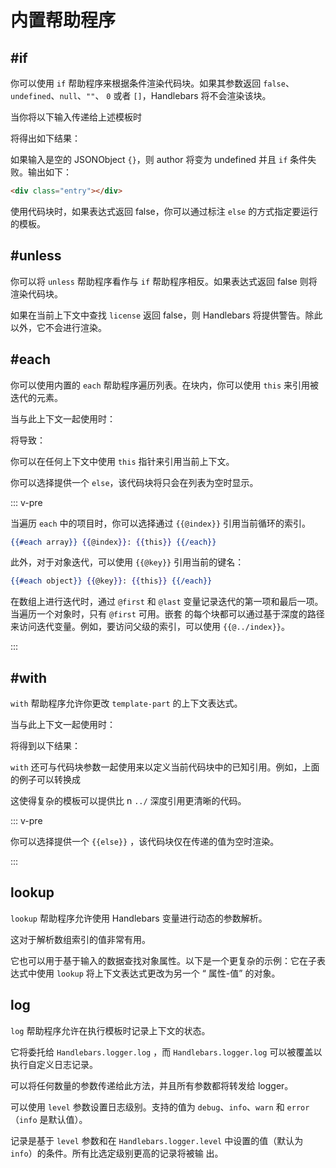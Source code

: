 # 内置帮助程序

## #if

你可以使用 `if` 帮助程序来根据条件渲染代码块。如果其参数返回 `false`、`undefined`、`null`、`""`、 `0` 或者
`[]`，Handlebars 将不会渲染该块。

<ExamplePart examplePage="/examples/builtin-helper-if-block.md" show="template" />

当你将以下输入传递给上述模板时

<ExamplePart examplePage="/examples/builtin-helper-if-block.md" show="input" />

将得出如下结果：

<ExamplePart examplePage="/examples/builtin-helper-if-block.md" show="output" />

如果输入是空的 JSONObject `{}`，则 author 将变为 undefined 并且 `if` 条件失败。输出如下：

```html
<div class="entry"></div>
```

使用代码块时，如果表达式返回 false，你可以通过标注 `else` 的方式指定要运行的模板。

<ExamplePart examplePage="/examples/builtin-helper-ifelse-block.md" show="template" />

## #unless

你可以将 `unless` 帮助程序看作与 `if` 帮助程序相反。如果表达式返回 false 则将渲染代码块。

<ExamplePart examplePage="/examples/builtin-helper-unless-block.md" show="template" />

如果在当前上下文中查找 `license` 返回 false，则 Handlebars 将提供警告。除此以外，它不会进行渲染。

## #each

你可以使用内置的 `each` 帮助程序遍历列表。在块内，你可以使用 `this` 来引用被迭代的元素。

<ExamplePart examplePage="/examples/builtin-helper-each-block.md" show="template" />

当与此上下文一起使用时：

<ExamplePart examplePage="/examples/builtin-helper-each-block.md" show="input" />

将导致：

<ExamplePart examplePage="/examples/builtin-helper-each-block.md" show="output" />

你可以在任何上下文中使用 `this` 指针来引用当前上下文。

你可以选择提供一个 `else`，该代码块将只会在列表为空时显示。

<ExamplePart examplePage="/examples/builtin-helper-eachelse-block.md" show="template" />

::: v-pre

当遍历 `each` 中的项目时，你可以选择通过 `{{@index}}` 引用当前循环的索引。

```handlebars
{{#each array}} {{@index}}: {{this}} {{/each}}
```

此外，对于对象迭代，可以使用 `{{@key}}` 引用当前的键名：

```handlebars
{{#each object}} {{@key}}: {{this}} {{/each}}
```

在数组上进行迭代时，通过 `@first` 和 `@last` 变量记录迭代的第一项和最后一项。当遍历一个对象时，只有 `@first` 可用。嵌套
的每个块都可以通过基于深度的路径来访问迭代变量。例如，要访问父级的索引，可以使用 `{{@../index}}`。

:::

## #with

`with` 帮助程序允许你更改 `template-part` 的上下文表达式。

<ExamplePart examplePage="/examples/builtin-helper-with-block.md" show="template" />

当与此上下文一起使用时：

<ExamplePart examplePage="/examples/builtin-helper-with-block.md" show="input" />

将得到以下结果：

<ExamplePart examplePage="/examples/builtin-helper-with-block.md" show="output" />

`with` 还可与代码块参数一起使用来以定义当前代码块中的已知引用。例如，上面的例子可以转换成

<ExamplePart examplePage="/examples/builtin-helper-with-block-param.md" show="template" />

这使得复杂的模板可以提供比 n `../` 深度引用更清晰的代码。

::: v-pre

你可以选择提供一个 `{{else}}` ，该代码块仅在传递的值为空时渲染。

:::

<Flex>
<ExamplePart examplePage="/examples/builtin-helper-with-else.md" show="template" />
<ExamplePart examplePage="/examples/builtin-helper-with-else.md" show="input" />
</Flex>

## lookup

`lookup` 帮助程序允许使用 Handlebars 变量进行动态的参数解析。

这对于解析数组索引的值非常有用。

<ExamplePart examplePage="/examples/builtin-helper-lookup.md" show="template" />

它也可以用于基于输入的数据查找对象属性。以下是一个更复杂的示例：它在子表达式中使用 `lookup` 将上下文表达式更改为另一个 “
属性-值” 的对象。

<ExamplePart examplePage="/examples/builtin-helper-lookup-dynamic-property.md" show="template" />

## log

`log` 帮助程序允许在执行模板时记录上下文的状态。

<ExamplePart examplePage="/examples/builtin-helper-log.md" show="template" />

它将委托给 `Handlebars.logger.log` ，而 `Handlebars.logger.log` 可以被覆盖以执行自定义日志记录。

可以将任何数量的参数传递给此方法，并且所有参数都将转发给 logger。

<ExamplePart examplePage="/examples/builtin-helper-log-multiple-params.md" show="template" />

可以使用 `level` 参数设置日志级别。支持的值为 `debug`、`info`、`warn` 和 `error`（`info` 是默认值）。

记录是基于 `level` 参数和在 `Handlebars.logger.level` 中设置的值（默认为 `info`）的条件。所有比选定级别更高的记录将被输
出。

<ExamplePart examplePage="/examples/builtin-helper-log-loglevel.md" show="template" />
